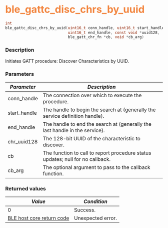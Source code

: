 ## <font color="#F2853F" style="font-size:24pt">ble\_gattc\_disc\_chrs\_by\_uuid</font>

```c
int
ble_gattc_disc_chrs_by_uuid(uint16_t conn_handle, uint16_t start_handle,
                            uint16_t end_handle, const void *uuid128,
                            ble_gatt_chr_fn *cb, void *cb_arg)
```

### Description

Initiates GATT procedure: Discover Characteristics by UUID. 

### Parameters

| *Parameter* | *Description* |
|-------------|---------------|
| conn\_handle | The connection over which to execute the procedure. |
| start\_handle | The handle to begin the search at (generally the service definition handle). |
| end\_handle | The handle to end the search at (generally the last handle in the service). |
| chr\_uuid128 | The 128-bit UUID of the characteristic to discover. |
| cb | The function to call to report procedure status updates; null for no callback. |
| cb\_arg | The optional argument to pass to the callback function. |

### Returned values

| *Value* | *Condition* |
|---------|-------------|
| 0 | Success. |
| [BLE host core return code](../../ble_hs_return_codes/#return-codes-core) | Unexpected error. |
